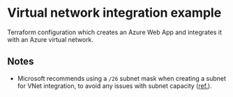 # Virtual network integration example

Terraform configuration which creates an Azure Web App and integrates it with an Azure virtual network.

## Notes

- Microsoft recommends using a `/26` subnet mask when creating a subnet for VNet integration, to avoid any issues with subnet capacity ([ref.](https://learn.microsoft.com/en-us/azure/app-service/overview-vnet-integration#subnet-requirements)).

